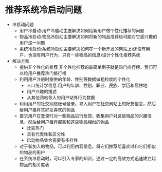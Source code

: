 # 推荐系统冷启动问题
+ 冷启动问题
	+ 用户冷启动:用户冷启动主要解决如何给新用户做个性化推荐的问题
	+ 物品冷启动:物品冷启动主要解决如何将新的物品推荐给可能对它感兴趣的用户这一问题
	+ 系统冷启动:系统冷启动主要解决如何在一个新开发的网站上)还没有用户，也没有用户行为，只有一些物品的信息)设计个性化推荐系统
+ 解决方案
	+ 提供非个性化的推荐 非个性化推荐的最简单例子就是热门排行榜，我们可以给用户推荐热门排行榜
	+ 利用用户注册时提供的年龄、性别等数据做粗粒度的个性化
		+ 人口统计学信息:用户的年龄、性别、职业、民族、学历和居住地
		+ 用户兴趣的描述
		+ 从其他网站导入的用户站外行为数据
	+ 利用用户的社交网络账号登录，导入用户在社交网站上的好友信息，然后给用户推荐其好友喜欢的物品
	+ 要求用户在登录时对一些物品进行反馈，收集用户对这些物品的兴趣信息，然后给用户推荐那些和这些物品相似的物品
		+ 比较热门
		+ 具有代表性和区分性
		+ 启动物品集合需要有多样性
	+ 对于新加入的物品，可以利用内容信息，将它们推荐给喜欢过和它们相似的物品的用户
	+ 在系统冷启动时，可以引入专家的知识，通过一定的高效方式迅速建立起物品的相关度表